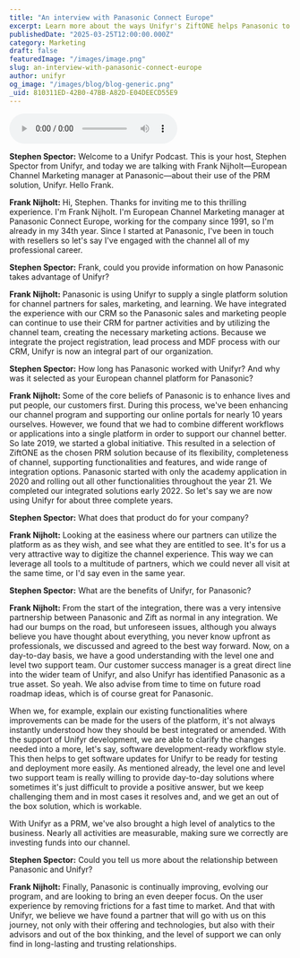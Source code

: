 ```yaml
---
title: "An interview with Panasonic Connect Europe"
excerpt: Learn more about the ways Unifyr's ZiftONE helps Panasonic to execute an effective channel partnership program and generate ROI.
publishedDate: "2025-03-25T12:00:00.000Z"
category: Marketing
draft: false
featuredImage: "/images/image.png"
slug: an-interview-with-panasonic-connect-europe
author: unifyr
og_image: "/images/blog/blog-generic.png"
_uid: 810311ED-42B0-47BB-A82D-E04DEECD55E9
---
```


<audio src="/audio/panasonic-connect-europe.mp4" controls class="p-4 mx-auto"></audio>

**Stephen Spector:** Welcome to a Unifyr Podcast. This is your host, Stephen Spector from Unifyr, and today we are talking with Frank Nijholt—European Channel Marketing manager at Panasonic—about their use of the PRM solution, Unifyr. Hello Frank.

**Frank Nijholt:** Hi, Stephen. Thanks for inviting me to this thrilling experience. I'm Frank Nijholt. I'm European Channel Marketing manager at Panasonic Connect Europe, working for the company since 1991, so I'm already in my 34th year. Since I started at Panasonic, I've been in touch with resellers so let's say I've engaged with the channel all of my professional career.

**Stephen Spector:** Frank, could you provide information on how Panasonic takes advantage of Unifyr?

**Frank Nijholt:** Panasonic is using Unifyr to supply a single platform solution for channel partners for sales, marketing, and learning. We have integrated the experience with our CRM so the Panasonic sales and marketing people can continue to use their CRM for partner activities and by utilizing the channel team, creating the necessary marketing actions. Because we integrate the project registration, lead process and MDF process with our CRM, Unifyr is now an integral part of our organization.

**Stephen Spector:** How long has Panasonic worked with Unifyr? And why was it selected as your European channel platform for Panasonic?

**Frank Nijholt:** Some of the core beliefs of Panasonic is to enhance lives and put people, our customers first. During this process, we've been enhancing our channel program and supporting our online portals for nearly 10 years ourselves. However, we found that we had to combine different workflows or applications into a single platform in order to support our channel better. So late 2019, we started a global initiative. This resulted in a selection of ZiftONE as the chosen PRM solution because of its flexibility, completeness of channel, supporting functionalities and features, and wide range of integration options. Panasonic started with only the academy application in 2020 and rolling out all other functionalities throughout the year 21. We completed our integrated solutions early 2022. So let's say we are now using Unifyr for about three complete years. 

**Stephen Spector:** What does that product do for your company? 

**Frank Nijholt:** Looking at the easiness where our partners can utilize the platform as as they wish, and see what they are entitled to see. It's for us a very attractive way to digitize the channel experience. This way we can leverage all tools to a multitude of partners, which we could never all visit at the same time, or I'd say even in the same year. 

**Stephen Spector:** What are the benefits of Unifyr, for Panasonic? 

**Frank Nijholt:** From the start of the integration, there was a very intensive partnership between Panasonic and Zift as normal in any integration. We had our bumps on the road, but unforeseen issues, although you always believe you have thought about everything, you never know upfront as professionals, we discussed and agreed to the best way forward. Now, on a day-to-day basis, we have a good understanding with the level one and level two support team. Our customer success manager is a great direct line into the wider team of Unifyr, and also Unifyr has identified Panasonic as a true asset. So yeah. We also advise from time to time on future road roadmap ideas, which is of course great for Panasonic.

When we, for example, explain our existing functionalities where improvements can be made for the users of the platform, it's not always instantly understood how they should be best integrated or amended. With the support of Unifyr development, we are able to clarify the changes needed into a more, let's say, software development-ready workflow style. This then helps to get software updates for Unifyr to be ready for testing and deployment more easily. As mentioned already, the level one and level two support team is really willing to provide day-to-day solutions where sometimes it's just difficult to provide a positive answer, but we keep challenging them and in most cases it resolves and, and we get an out of the box solution, which is workable.

With Unifyr as a PRM, we've also brought a high level of analytics to the business. Nearly all activities are measurable, making sure we correctly are investing funds into our channel.

**Stephen Spector:** Could you tell us more about the relationship between Panasonic and Unifyr?

**Frank Nijholt:** Finally, Panasonic is continually improving, evolving our program, and are looking to bring an even deeper focus. On the user experience by removing frictions for a fast time to market. And that with Unifyr, we believe we have found a partner that will go with us on this journey, not only with their offering and technologies, but also with their advisors and out of the box thinking, and the level of support we can only find in long-lasting and trusting relationships.
